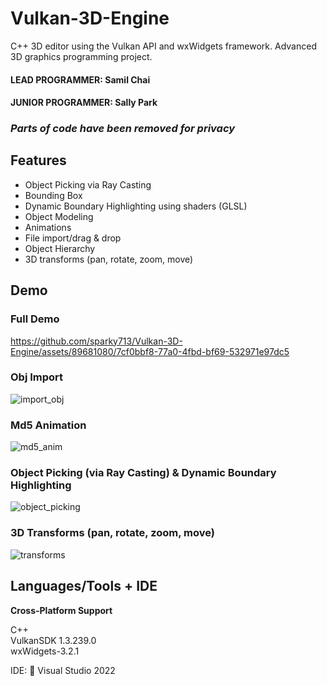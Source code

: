 # Vulkan-3D-Engine
 C++ 3D editor using the Vulkan API and wxWidgets framework. Advanced 3D graphics programming project.

#### LEAD PROGRAMMER: Samil Chai
#### JUNIOR PROGRAMMER: Sally Park

### *Parts of code have been removed for privacy*

## Features
- Object Picking via Ray Casting
- Bounding Box
- Dynamic Boundary Highlighting using shaders (GLSL)
- Object Modeling
- Animations
- File import/drag & drop
- Object Hierarchy
- 3D transforms (pan, rotate, zoom, move)

## Demo
### Full Demo
https://github.com/sparky713/Vulkan-3D-Engine/assets/89681080/7cf0bbf8-77a0-4fbd-bf69-532971e97dc5

### Obj Import
![import_obj](https://github.com/sparky713/Vulkan-3D-Engine/assets/89681080/af1aa06c-776a-45a2-ada6-d5f488596d34)

### Md5 Animation 
![md5_anim](https://github.com/sparky713/Vulkan-3D-Engine/assets/89681080/9b657f4f-6fb2-4842-a051-07ba2d898ee2)

### Object Picking (via Ray Casting) & Dynamic Boundary Highlighting
![object_picking](https://github.com/sparky713/Vulkan-3D-Engine/assets/89681080/0bf14711-4535-4674-97ac-bc652f50e261)

### 3D Transforms (pan, rotate, zoom, move)
![transforms](https://github.com/sparky713/Vulkan-3D-Engine/assets/89681080/5d484b38-2d93-42f5-9305-bc9a4b2ce147)

## **Languages/Tools + IDE**
**Cross-Platform Support**

C++ </br>
VulkanSDK 1.3.239.0 </br>
wxWidgets-3.2.1

IDE: 📝 Visual Studio 2022
